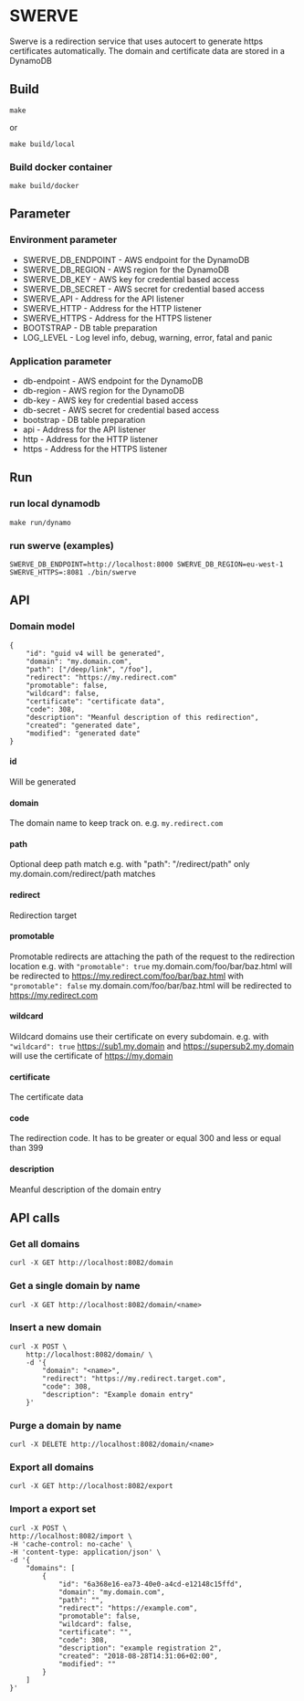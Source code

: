 # SWERVE

Swerve is a redirection service that uses autocert to generate https certificates automatically. The domain and certificate data are stored in a DynamoDB

## Build

    make

or

    make build/local

### Build docker container

    make build/docker

## Parameter

### Environment parameter

* SWERVE_DB_ENDPOINT - AWS endpoint for the DynamoDB
* SWERVE_DB_REGION - AWS region for the DynamoDB
* SWERVE_DB_KEY - AWS key for credential based access
* SWERVE_DB_SECRET - AWS secret for credential based access
* SWERVE_API - Address for the API listener
* SWERVE_HTTP - Address for the HTTP listener
* SWERVE_HTTPS - Address for the HTTPS listener
* BOOTSTRAP - DB table preparation
* LOG_LEVEL - Log level info, debug, warning, error, fatal and panic

### Application parameter

* db-endpoint - AWS endpoint for the DynamoDB
* db-region - AWS region for the DynamoDB
* db-key - AWS key for credential based access
* db-secret - AWS secret for credential based access
* bootstrap - DB table preparation
* api - Address for the API listener
* http - Address for the HTTP listener
* https - Address for the HTTPS listener

## Run

### run local dynamodb

    make run/dynamo

### run swerve (examples)

    SWERVE_DB_ENDPOINT=http://localhost:8000 SWERVE_DB_REGION=eu-west-1 SWERVE_HTTPS=:8081 ./bin/swerve

## API

### Domain model

    {
        "id": "guid v4 will be generated",
        "domain": "my.domain.com",
        "path": ["/deep/link", "/foo"],
        "redirect": "https://my.redirect.com"
        "promotable": false,
        "wildcard": false,
        "certificate": "certificate data",
        "code": 308,
        "description": "Meanful description of this redirection",
        "created": "generated date",
        "modified": "generated date"
    }

#### id

Will be generated

#### domain

The domain name to keep track on. e.g. ```my.redirect.com```

#### path

Optional deep path match e.g. with "path": "/redirect/path" only my.domain.com/redirect/path matches

#### redirect

Redirection target

#### promotable

Promotable redirects are attaching the path of the request to the redirection location e.g.
with ```"promotable": true``` my.domain.com/foo/bar/baz.html will be redirected to https://my.redirect.com/foo/bar/baz.html
with ```"promotable": false``` my.domain.com/foo/bar/baz.html will be redirected to https://my.redirect.com

#### wildcard

Wildcard domains use their certificate on every subdomain. e.g. with ```"wildcard": true``` https://sub1.my.domain and https://supersub2.my.domain will use the certificate of https://my.domain

#### certificate

The certificate data

#### code

The redirection code. It has to be greater or equal 300 and less or equal than 399

#### description

Meanful description of the domain entry

## API calls

### Get all domains

    curl -X GET http://localhost:8082/domain

### Get a single domain by name

    curl -X GET http://localhost:8082/domain/<name>

### Insert a new domain

    curl -X POST \
        http://localhost:8082/domain/ \
        -d '{
            "domain": "<name>",
            "redirect": "https://my.redirect.target.com",
            "code": 308,
            "description": "Example domain entry"
        }'

### Purge a domain by name

    curl -X DELETE http://localhost:8082/domain/<name>

### Export all domains

    curl -X GET http://localhost:8082/export

### Import a export set

    curl -X POST \
    http://localhost:8082/import \
    -H 'cache-control: no-cache' \
    -H 'content-type: application/json' \
    -d '{
        "domains": [
            {
                "id": "6a368e16-ea73-40e0-a4cd-e12148c15ffd",
                "domain": "my.domain.com",
                "path": "",
                "redirect": "https://example.com",
                "promotable": false,
                "wildcard": false,
                "certificate": "",
                "code": 308,
                "description": "example registration 2",
                "created": "2018-08-28T14:31:06+02:00",
                "modified": ""
            }
        ]
    }'